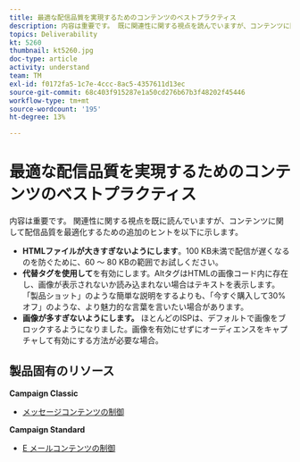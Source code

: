 ```yaml
---
title: 最適な配信品質を実現するためのコンテンツのベストプラクティス
description: 内容は重要です。 既に関連性に関する視点を読んでいますが、コンテンツに関して配信品質を最適化するための追加のヒントを以下に示します。
topics: Deliverability
kt: 5260
thumbnail: kt5260.jpg
doc-type: article
activity: understand
team: TM
exl-id: f0172fa5-1c7e-4ccc-8ac5-4357611d13ec
source-git-commit: 68c403f915287e1a50cd276b67b3f48202f45446
workflow-type: tm+mt
source-wordcount: '195'
ht-degree: 13%

---
```


# 最適な配信品質を実現するためのコンテンツのベストプラクティス

内容は重要です。 関連性に関する視点を既に読んでいますが、コンテンツに関して配信品質を最適化するための追加のヒントを以下に示します。

* **HTMLファイルが大きすぎないようにします**。100 KB未満で配信が遅くなるのを防ぐために、60 ～ 80 KBの範囲でお試しください。
* **代替タグを使用して**&#x200B;を有効にします。AltタグはHTMLの画像コード内に存在し、画像が表示されないか読み込まれない場合はテキストを表示します。 「製品ショット」のような簡単な説明をするよりも、「今すぐ購入して30%オフ」のような、より魅力的な言葉を言いたい場合があります。
* **画像が多すぎないようにします。** ほとんどのISPは、デフォルトで画像をブロックするようになりました。画像を有効にせずにオーディエンスをキャプチャして有効にする方法が必要な場合。

## 製品固有のリソース

**Campaign Classic**

* [メッセージコンテンツの制御 ](https://experienceleague.adobe.com/docs/campaign-classic/using/sending-messages/deliverability-management/control-message-content.html)

**Campaign Standard**

* [E メールコンテンツの制御](https://experienceleague.adobe.com/docs/campaign-standard/using/testing-and-sending/managing-deliverability/control-email-content.html#testing-and-sending)
